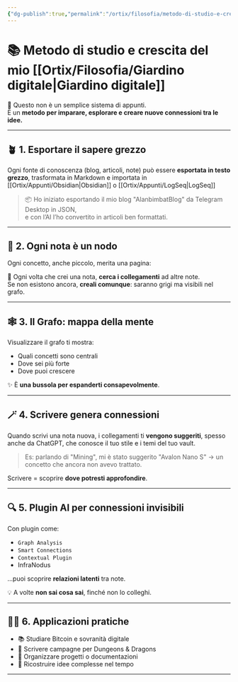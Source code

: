 ```yaml
---
{"dg-publish":true,"permalink":"/ortix/filosofia/metodo-di-studio-e-crescita-del-giardino-digitale/","title":"📚 Metodo di studio e crescita del Giardino Digitale","tags":["MetodoStudio","Obsidian","SecondoCervello","Studio","Connessioni","SovranitàDigitale"]}
---
```



# 📚 Metodo di studio e crescita del mio [[Ortix/Filosofia/Giardino digitale\|Giardino digitale]]


🧠 Questo non è un semplice sistema di appunti.  
È un **metodo per imparare, esplorare e creare nuove connessioni tra le idee.**

---

## 🪴 **1. Esportare il sapere grezzo**

Ogni fonte di conoscenza (blog, articoli, note) può essere **esportata in testo grezzo**, trasformata in Markdown e importata in [[Ortix/Appunti/Obsidian\|Obsidian]] o [[Ortix/Appunti/LogSeq\|LogSeq]]

> 📦 Ho iniziato esportando il mio blog "AlanbimbatBlog" da Telegram Desktop in JSON,  
> e con l’AI l’ho convertito in articoli ben formattati.

---

## 🔗 **2. Ogni nota è un nodo**

Ogni concetto, anche piccolo, merita una pagina:  

🧩 Ogni volta che crei una nota, **cerca i collegamenti** ad altre note.  
Se non esistono ancora, **creali comunque**: saranno grigi ma visibili nel grafo.

---

## 🕸 **3. Il Grafo: mappa della mente**

Visualizzare il grafo ti mostra:
- Quali concetti sono centrali
- Dove sei più forte
- Dove puoi crescere

✨ È **una bussola per espanderti consapevolmente**.

---

## 🪄 **4. Scrivere genera connessioni**

Quando scrivi una nota nuova, i collegamenti ti **vengono suggeriti**, spesso anche da ChatGPT, che conosce il tuo stile e i temi del tuo vault.

> Es: parlando di "Mining", mi è stato suggerito "Avalon Nano S"
> → un concetto che ancora non avevo trattato.

Scrivere = scoprire **dove potresti approfondire**.

---

## 🔍 **5. Plugin AI per connessioni invisibili**

Con plugin come:
- `Graph Analysis`
- `Smart Connections`
- `Contextual Plugin`
-  InfraNodus

…puoi scoprire **relazioni latenti** tra note.

💡 A volte **non sai cosa sai**, finché non lo colleghi.

---

## 🧙‍♂️ **6. Applicazioni pratiche**

- 📚 Studiare Bitcoin e sovranità digitale
- 🎲 Scrivere campagne per Dungeons & Dragons
- 🧾 Organizzare progetti o documentazioni
- 🧩 Ricostruire idee complesse nel tempo

---
